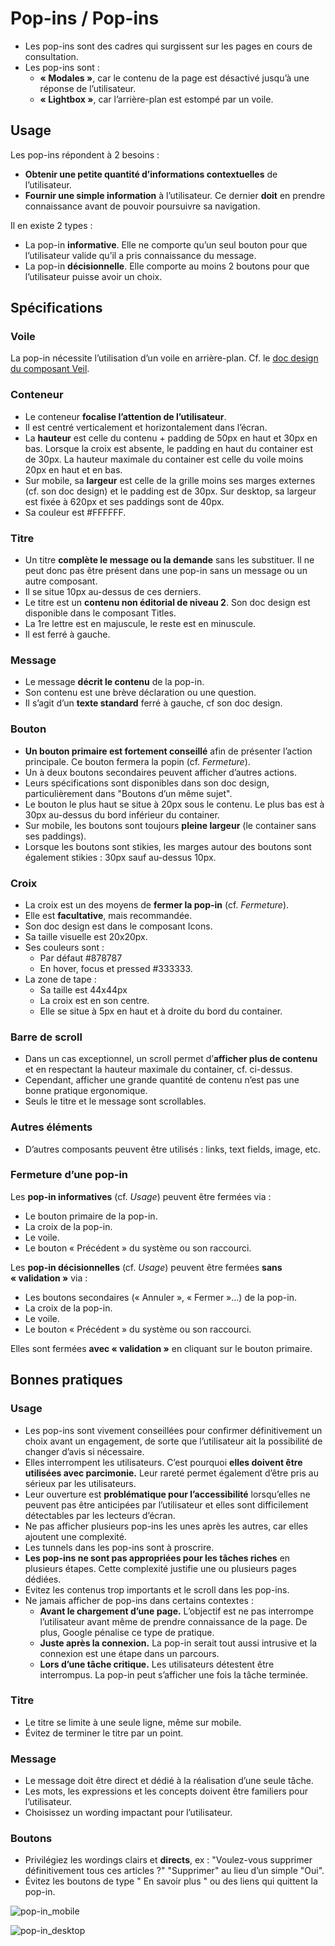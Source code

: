 # Pop-ins / Pop-ins

- Les pop-ins sont des cadres qui surgissent sur les pages en cours de consultation.
- Les pop-ins sont&nbsp;:
  - **«&nbsp;Modales&nbsp;»**, car le contenu de la page est désactivé jusqu’à une réponse de l’utilisateur.
  - **«&nbsp;Lightbox&nbsp;»**, car l’arrière-plan est estompé par un voile.

## Usage

Les pop-ins répondent à 2 besoins&nbsp;:
- **Obtenir une petite quantité d’informations contextuelles** de l’utilisateur.
- **Fournir une simple information** à l’utilisateur. Ce dernier **doit** en prendre connaissance avant de pouvoir poursuivre sa navigation.

Il en existe 2 types&nbsp;:
- La pop-in **informative**. Elle ne comporte qu’un seul bouton pour que l’utilisateur valide qu’il a pris connaissance du message.
- La pop-in **décisionnelle**.  Elle comporte au moins 2 boutons pour que l’utilisateur puisse avoir un choix.

## Spécifications

### Voile

La pop-in nécessite l’utilisation d’un voile en arrière-plan. Cf. le [doc design du composant Veil](/storybook/?path=/story/components-notifiers-veil--design).


### Conteneur

- Le conteneur **focalise l’attention de l’utilisateur**.
- Il est centré verticalement et horizontalement dans l’écran.
- La **hauteur** est celle du contenu + padding de 50px en haut et 30px en bas. Lorsque la croix est absente, le padding en haut du container est de 30px. La hauteur maximale du container est celle du voile moins 20px en haut et en bas.
- Sur mobile, sa **largeur** est celle de la grille moins ses marges externes (cf. son doc design) et le padding est de 30px. Sur desktop, sa largeur est fixée à 620px et ses paddings sont de 40px.
- Sa couleur est #FFFFFF.

### Titre

- Un titre **complète le message ou la demande** sans les substituer. Il ne peut donc pas être présent dans une pop-in sans un message ou un autre composant.
- Il se situe 10px au-dessus de ces derniers.
- Le titre est un **contenu non éditorial de niveau 2**. Son doc design est disponible dans le composant Titles.
- La 1re lettre est en majuscule, le reste est en minuscule.
- Il est ferré à gauche.

### Message

- Le message **décrit le contenu** de la pop-in.
- Son contenu est une brève déclaration ou une question.
- Il s’agit d’un **texte standard** ferré à gauche, cf son doc design.

### Bouton

- **Un bouton primaire est fortement conseillé** afin de présenter l’action principale. Ce bouton fermera la popin (cf. *Fermeture*).
- Un à deux boutons secondaires peuvent afficher d’autres actions.
- Leurs spécifications sont disponibles dans son doc design, particulièrement dans "Boutons d’un même sujet".
- Le bouton le plus haut se situe à 20px sous le contenu. Le plus bas est à 30px au-dessus du bord inférieur du container.
- Sur mobile, les boutons sont toujours **pleine largeur** (le container sans ses paddings).
- Lorsque les boutons sont stikies, les marges autour des boutons sont également stikies&nbsp;: 30px sauf au-dessus 10px.

### Croix

- La croix est un des moyens de **fermer la pop-in** (cf. *Fermeture*).
- Elle est **facultative**, mais recommandée.
- Son doc design est dans le composant Icons.
- Sa taille visuelle est 20x20px.
- Ses couleurs sont&nbsp;:
  - Par défaut #878787
  - En hover, focus et pressed #333333.
- La zone de tape&nbsp;:
  - Sa taille est 44x44px
  - La croix est en son centre.
  - Elle se situe à 5px en haut et à droite du bord du container.

### Barre de scroll

- Dans un cas exceptionnel, un scroll permet d’**afficher plus de contenu** et en respectant la hauteur maximale du container, cf. ci-dessus.
- Cependant, afficher une grande quantité de contenu n’est pas une bonne pratique ergonomique.
- Seuls le titre et le message sont scrollables.

### Autres éléments

- D’autres composants peuvent être utilisés&nbsp;: links, text fields, image, etc.

### Fermeture d’une pop-in

Les **pop-in informatives** (cf. *Usage*) peuvent être fermées via&nbsp;:
  - Le bouton primaire de la pop-in.
  - La croix de la pop-in.
  - Le voile.
  - Le bouton « Précédent » du système ou son raccourci.

Les **pop-in décisionnelles** (cf. *Usage*) peuvent être fermées **sans «&nbsp;validation&nbsp;»** via&nbsp;:
  - Les boutons secondaires («&nbsp;Annuler&nbsp;», «&nbsp;Fermer&nbsp;»…) de la pop-in.
  - La croix de la pop-in.
  - Le voile.
  - Le bouton « Précédent » du système ou son raccourci.
  
Elles sont fermées **avec «&nbsp;validation&nbsp;»** en cliquant sur le bouton primaire.

## Bonnes pratiques

### Usage

- Les pop-ins sont vivement conseillées pour confirmer définitivement un choix avant un engagement, de sorte que l’utilisateur ait la possibilité de changer d’avis si nécessaire.
- Elles interrompent les utilisateurs. C’est pourquoi **elles doivent être utilisées avec parcimonie.** Leur rareté permet également d’être pris au sérieux par les utilisateurs.
- Leur ouverture est **problématique pour l’accessibilité** lorsqu’elles ne peuvent pas être anticipées par l’utilisateur et elles sont difficilement détectables par les lecteurs d’écran.
- Ne pas afficher plusieurs pop-ins les unes après les autres, car elles ajoutent une complexité.
- Les tunnels dans les pop-ins sont à proscrire.
- **Les pop-ins ne sont pas appropriées pour les tâches riches** en plusieurs étapes. Cette complexité justifie une ou plusieurs pages dédiées.
- Evitez les contenus trop importants et le scroll dans les pop-ins.
- Ne jamais afficher de pop-ins dans certains contextes&nbsp;:
  - **Avant le chargement d’une page.** L’objectif est ne pas interrompe l’utilisateur avant même de prendre connaissance de la page. De plus, Google pénalise ce type de pratique.
  - **Juste après la connexion.** La pop-in serait tout aussi intrusive et la connexion est une étape dans un parcours.
  - **Lors d’une tâche critique.** Les utilisateurs détestent être interrompus. La pop-in peut s’afficher une fois la tâche terminée.


### Titre

- Le titre se limite à une seule ligne, même sur mobile.
- Évitez de terminer le titre par un point.

### Message

- Le message doit être direct et dédié à la réalisation d’une seule tâche.
- Les mots, les expressions et les concepts doivent être familiers pour l’utilisateur.
- Choisissez un wording impactant pour l’utilisateur.

### Boutons

- Privilégiez les wordings clairs et **directs**, ex&nbsp;: "Voulez-vous supprimer définitivement tous ces articles ?" "Supprimer" au lieu d’un simple "Oui".
- Évitez les boutons de type " En savoir plus " ou des liens qui quittent la pop-in.

![pop-in_mobile](components/COMPONENTS/Notifiers/pop-ins/design/mobile.png)

![pop-in_desktop](components/COMPONENTS/Notifiers/pop-ins/design/tablet-desktop.png)
